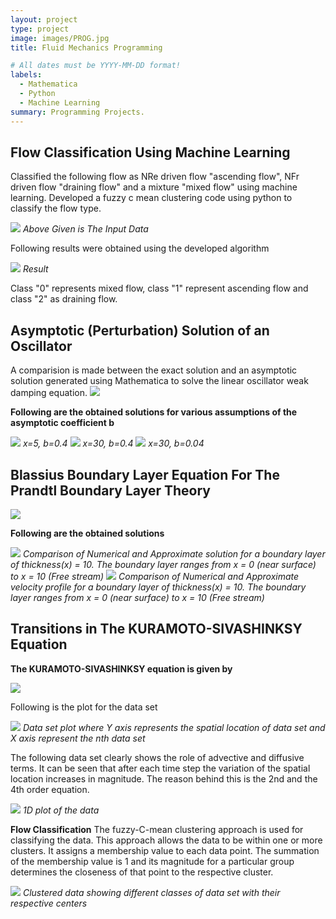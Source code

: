 ```yaml
---
layout: project
type: project
image: images/PROG.jpg
title: Fluid Mechanics Programming

# All dates must be YYYY-MM-DD format!
labels:
  - Mathematica
  - Python
  - Machine Learning
summary: Programming Projects.
---
```

## Flow Classification Using Machine Learning
Classified the following flow as NRe driven flow "ascending flow", NFr driven flow "draining flow" and a mixture "mixed flow" using machine learning.
Developed a fuzzy c mean clustering code using python to classify the flow type.

<img class="ui image" src="../images/Capture43.png">
<em>Above Given is The Input Data</em>

Following results were obtained using the developed algorithm

<img class="ui image" src="../images/Capture44.png">
<em>Result</em>

Class "0" represents mixed flow, class "1" represent ascending flow and class "2" as draining flow.

## Asymptotic (Perturbation) Solution of an Oscillator
A comparision is made between the exact solution and an asymptotic solution generated using Mathematica to solve the linear oscillator weak damping equation.
<img class="ui image" src="../images/Capture52.PNG">

**Following are the obtained solutions for various assumptions of the asymptotic coefficient b**


<img class="ui image" src="../images/Capture53.jpg">
<em>x=5, b=0.4</em>

<img class="ui image" src="../images/Capture54.jpg">
<em>x=30, b=0.4</em>

<img class="ui image" src="../images/Capture55.jpg">
<em>x=30, b=0.04</em>

## Blassius Boundary Layer Equation For The Prandtl Boundary Layer Theory


<img class="ui image" src="../images/Capture56.PNG">


**Following are the obtained solutions**

<img class="ui image" src="../images/Capture57.jpg">
<em> Comparison of Numerical and Approximate solution for a boundary layer of thickness(x) = 10. The boundary layer ranges from x = 0 (near surface) to x = 10 (Free stream)</em>


<img class="ui image" src="../images/Capture58.jpg">
<em> Comparison of Numerical and Approximate velocity profile for a boundary layer of thickness(x) = 10. The boundary layer ranges from x = 0 (near surface) to x = 10 (Free stream)</em>

## Transitions in The KURAMOTO-SIVASHINKSY Equation

**The KURAMOTO-SIVASHINKSY equation is given by**

<img class="ui image" src="../images/Capture61.PNG">

Following is the plot for the data set

<img class="ui image" src="../images/Capture62.jpg">
<em>Data set plot where Y axis represents the spatial location of data set and X axis represent the nth data set</em>

The following data set clearly shows the role of advective and diffusive terms. It can be seen that after each time step the variation of the spatial location increases in magnitude. The reason behind this is the 2nd and the 4th order equation.

<img class="ui image" src="../images/Capture63.jpg">
<em>1D plot of the data</em>

**Flow Classification**
The fuzzy-C-mean clustering approach is used for classifying the data. This approach allows the data to be within one or more clusters. It assigns a membership value to each data point. The summation of the membership value is 1 and its magnitude for a particular group determines the closeness of that point to the respective cluster.

<img class="ui image" src="../images/Capture64.jpg">
<em>Clustered data showing different classes of data set with their respective centers</em>


